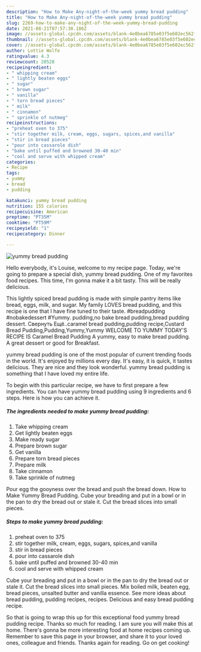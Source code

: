 ```yaml
---
description: "How to Make Any-night-of-the-week yummy bread pudding"
title: "How to Make Any-night-of-the-week yummy bread pudding"
slug: 2269-how-to-make-any-night-of-the-week-yummy-bread-pudding
date: 2021-08-21T07:57:30.186Z
image: //assets-global.cpcdn.com/assets/blank-4e0bea6785e03f5e602ec562f230caae08da540cada707380b4fe1bbebba43da.png
thumbnail: //assets-global.cpcdn.com/assets/blank-4e0bea6785e03f5e602ec562f230caae08da540cada707380b4fe1bbebba43da.png
cover: //assets-global.cpcdn.com/assets/blank-4e0bea6785e03f5e602ec562f230caae08da540cada707380b4fe1bbebba43da.png
author: Lottie Wolfe
ratingvalue: 4.3
reviewcount: 20528
recipeingredient:
- " whipping cream"
- " lightly beaten eggs"
- " sugar"
- " brown sugar"
- " vanilla"
- " torn bread pieces"
- " milk"
- " cinnamon"
- " sprinkle of nutmeg"
recipeinstructions:
- "preheat oven to 375"
- "stir together milk, cream, eggs, sugars, spices,and vanilla"
- "stir in bread pieces"
- "pour into cassarole dish"
- "bake until puffed and browned 30-40 min"
- "cool and serve with whipped cream"
categories:
- Recipe
tags:
- yummy
- bread
- pudding

katakunci: yummy bread pudding 
nutrition: 155 calories
recipecuisine: American
preptime: "PT35M"
cooktime: "PT59M"
recipeyield: "1"
recipecategory: Dinner

---
```



![yummy bread pudding](//assets-global.cpcdn.com/assets/blank-4e0bea6785e03f5e602ec562f230caae08da540cada707380b4fe1bbebba43da.png)

Hello everybody, it's Louise, welcome to my recipe page. Today, we're going to prepare a special dish, yummy bread pudding. One of my favorites food recipes. This time, I'm gonna make it a bit tasty. This will be really delicious.

This lightly spiced bread pudding is made with simple pantry items like bread, eggs, milk, and sugar. My family LOVES bread pudding, and this recipe is one that I have fine tuned to their taste. #breadpudding #nobakedessert #Yummy. pudding,no bake bread pudding,bread pudding dessert. Свернуть Ещё..caramel bread pudding,pudding recipe,Custard Bread Pudding,Pudding,Yummy,Yummy WELCOME TO YUMMY TODAY&#39;S RECIPE IS Caramel Bread Pudding A yummy, easy to make bread pudding. A great dessert or good for Breakfast.

yummy bread pudding is one of the most popular of current trending foods in the world. It's enjoyed by millions every day. It's easy, it is quick, it tastes delicious. They are nice and they look wonderful. yummy bread pudding is something that I have loved my entire life.


To begin with this particular recipe, we have to first prepare a few ingredients. You can have yummy bread pudding using 9 ingredients and 6 steps. Here is how you can achieve it.

<!--inarticleads1-->

##### The ingredients needed to make yummy bread pudding:

1. Take  whipping cream
1. Get  lightly beaten eggs
1. Make ready  sugar
1. Prepare  brown sugar
1. Get  vanilla
1. Prepare  torn bread pieces
1. Prepare  milk
1. Take  cinnamon
1. Take  sprinkle of nutmeg


Pour egg the gooyness over the bread and push the bread down. How to Make Yummy Bread Pudding. Cube your breading and put in a bowl or in the pan to dry the bread out or stale it. Cut the bread slices into small pieces. 

<!--inarticleads2-->

##### Steps to make yummy bread pudding:

1. preheat oven to 375
1. stir together milk, cream, eggs, sugars, spices,and vanilla
1. stir in bread pieces
1. pour into cassarole dish
1. bake until puffed and browned 30-40 min
1. cool and serve with whipped cream


Cube your breading and put in a bowl or in the pan to dry the bread out or stale it. Cut the bread slices into small pieces. Mix boiled milk, beaten egg, bread pieces, unsalted butter and vanilla essence. See more ideas about bread pudding, pudding recipes, recipes. Delicious and easy bread pudding recipe. 

So that is going to wrap this up for this exceptional food yummy bread pudding recipe. Thanks so much for reading. I am sure you will make this at home. There's gonna be more interesting food at home recipes coming up. Remember to save this page in your browser, and share it to your loved ones, colleague and friends. Thanks again for reading. Go on get cooking!
